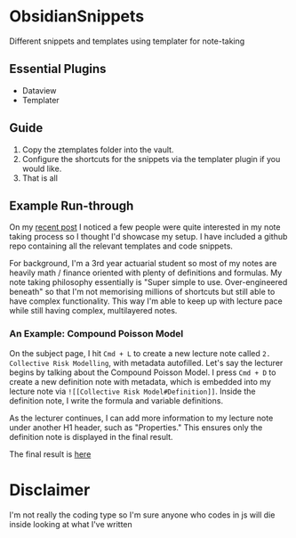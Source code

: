 # ObsidianSnippets
Different snippets and templates using templater for note-taking


## Essential Plugins

- Dataview
- Templater


## Guide

1. Copy the ztemplates folder into the vault. 
2. Configure the shortcuts for the snippets via the templater plugin if you would like. 
3. That is all


## Example Run-through

On my [recent post](https://www.reddit.com/r/ObsidianMD/comments/11hzx3x/til_you_can_embed_dataview_in_callouts_to_make/?utm_source=share&utm_medium=web2x&context=3) I noticed a few people were quite interested in my note taking process so I thought I'd showcase my setup. I have included a github repo containing all the relevant templates and code snippets.

For background, I'm a 3rd year actuarial student so most of my notes are heavily math / finance oriented with plenty of definitions and formulas. My note taking philosophy essentially is "Super simple to use. Over-engineered beneath" so that I'm not memorising millions of shortcuts but still able to have complex functionality. This way I'm able to keep up with lecture pace while still having complex, multilayered notes.


### An Example: Compound Poisson Model

On the subject page, I hit `Cmd + L` to create a new lecture note called `2. Collective Risk Modelling`, with metadata autofilled. Let's say the lecturer begins by talking about the Compound Poisson Model. I press `Cmd + D` to create a new definition note with metadata, which is embedded into my lecture note via `![[Collective Risk Model#Definition]]`. Inside the definition note, I write the formula and variable definitions.

As the lecturer continues, I can add more information to my lecture note under another H1 header, such as "Properties." This ensures only the definition note is displayed in the final result.

The final result is [here](https://www.reddit.com/r/ObsidianMD/comments/11l0wko/uni_notetaking_process_ft_templater_and_dataview/?utm_source=share&utm_medium=web2x&context=3)


# Disclaimer

I'm not really the coding type so I'm sure anyone who codes in js will die inside looking at what I've written
